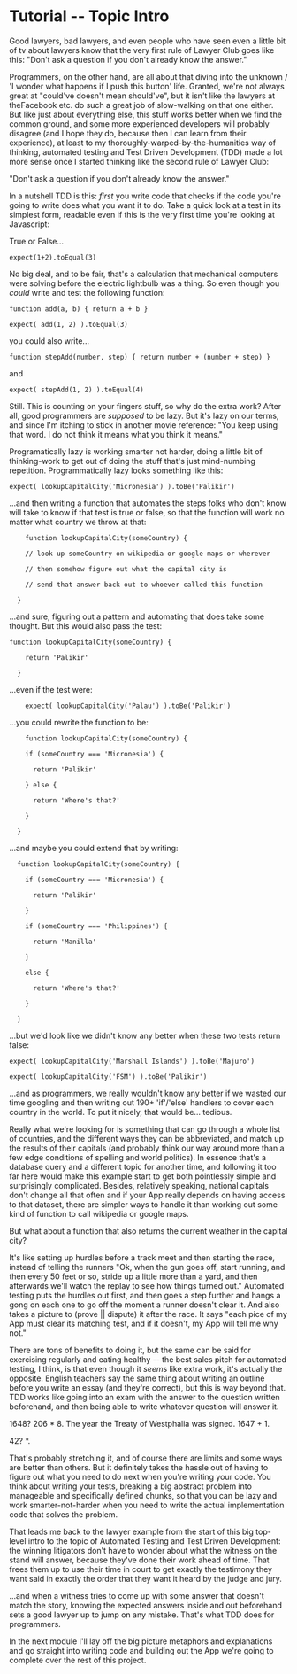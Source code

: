 # Tutorial -- Topic Intro
Good lawyers, bad lawyers, and even people who have seen even a little bit of tv about lawyers know that the very first rule of Lawyer Club goes like this: "Don't ask a question if you don't already know the answer."


Programmers, on the other hand, are all about that diving into the unknown / 'I wonder what happens if I push this button' life. Granted, we're not always great at "could've doesn't mean should've", but it isn't like the lawyers at theFacebook etc. do such a great job of slow-walking on that one either. But like just about everything else, this stuff works better when we find the common ground, and some more experienced developers will probably disagree (and I hope they do, because then I can learn from their experience), at least to my thoroughly-warped-by-the-humanities way of thinking, automated testing and Test Driven Development (TDD) made a lot more sense once I started thinking like the second rule of Lawyer Club:

"Don't ask a question if you don't already know the answer."


In a nutshell TDD is this: *first* you write code that checks if the code you're going to write does what you want it to do. Take a quick look at a test in its simplest form, readable even if this is the very first time you're looking at Javascript:


True or False...

```
expect(1+2).toEqual(3)
```

No big deal, and to be fair, that's a calculation that mechanical computers were solving before the electric lightbulb was a thing. So even though you *could* write and test the following function:

```
function add(a, b) { return a + b }
```

```
expect( add(1, 2) ).toEqual(3)
```


you could also write...


```
function stepAdd(number, step) { return number + (number + step) }
```

and

```
expect( stepAdd(1, 2) ).toEqual(4)
```




Still. This is counting on your fingers stuff, so why do the extra work? After all, good programmers are *supposed* to be lazy. But it's lazy on our terms, and since I'm itching to stick in another movie reference: "You keep using that word. I do not think it means what you think it means."


Programatically lazy is working smarter not harder, doing a little bit of thinking-work to get out of doing the stuff that's just mind-numbing repetition.  Programmatically lazy looks something like this:

```
expect( lookupCapitalCity('Micronesia') ).toBe('Palikir')
```


...and then writing a function that automates the steps folks who don't know will take to know if that test is true or false, so that the function will work no matter what country we throw at that:

```
    function lookupCapitalCity(someCountry) {

    // look up someCountry on wikipedia or google maps or wherever

    // then somehow figure out what the capital city is

    // send that answer back out to whoever called this function

  }
```


...and sure, figuring out a pattern and automating that does take some thought. But this would also pass the test:


```
function lookupCapitalCity(someCountry) {

    return 'Palikir'

  }
```

...even if the test were:

```
    expect( lookupCapitalCity('Palau') ).toBe('Palikir')
```


...you could rewrite the function to be:

```
    function lookupCapitalCity(someCountry) {

    if (someCountry === 'Micronesia') {

      return 'Palikir'

    } else {

      return 'Where's that?'

    }

  }
```
...and maybe you could extend that by writing:
```
  function lookupCapitalCity(someCountry) {

    if (someCountry === 'Micronesia') {

      return 'Palikir'

    }

    if (someCountry === 'Philippines') {

      return 'Manilla'

    }

    else {

      return 'Where's that?'

    }

  }
```

...but we'd look like we didn't know any better when these two tests return false:

```
expect( lookupCapitalCity('Marshall Islands') ).toBe('Majuro')
```

```
expect( lookupCapitalCity('FSM') ).toBe('Palikir')
```

...and as programmers, we really wouldn't know any better if we wasted our time googling and then writing out 190+ 'if'/'else' handlers to cover each country in the world. To put it nicely, that would be... tedious.

Really what we're looking for is something that can go through a whole list of countries, and the different ways they can be abbreviated, and match up the results of their capitals (and probably think our way around more than a few edge conditions of spelling and world politics). In essence that's a database query and a different topic for another time, and following it too far here would make this example start to get both pointlessly simple and surprisingly complicated. Besides, relatively speaking, national capitals don't change all that often and if your App really depends on having access to that dataset, there are simpler ways to handle it than working out some kind of function to call wikipedia or google maps.


But what about a function that also returns the current weather in the capital city?


It's like setting up hurdles before a track meet and then starting the race, instead of telling the runners "Ok, when the gun goes off, start running, and then every 50 feet or so, stride up a little more than a yard, and then afterwards we'll watch the replay to see how things turned out." Automated testing puts the hurdles out first, and then goes a step further and hangs a gong on each one to go off the moment a runner doesn't clear it. And also takes a picture to (prove || dispute) it after the race. It says "each pice of my App must clear its matching test, and if it doesn't, my App will tell me why not."

There are tons of benefits to doing it, but the same can be said for exercising regularly and eating healthy -- the best sales pitch for automated testing, I think, is that even though it *seems* like extra work, it's actually the opposite. English teachers say the same thing about writing an outline before you write an essay (and they're correct), but this is way beyond that. TDD works like going into an exam with the answer to the question written beforehand, and then being able to write whatever question will answer it.

1648? 206 * 8. The year the Treaty of Westphalia was signed. 1647 + 1.

42? *.

That's probably stretching it, and of course there are limits and some ways are better than others. But it definitely takes the hassle out of having to figure out what you need to do next when you're writing your code. You think about writing your tests, breaking a big abstract problem into manageable and specifically defined chunks, so that you can be lazy and work smarter-not-harder when you need to write the actual implementation code that solves the problem.

That leads me back to the lawyer example from the start of this big top-level intro to the topic of Automated Testing and Test Driven Development: the winning litigators don't have to wonder about what the witness on the stand will answer, because they've done their work ahead of time. That frees them up to use their time in court to get exactly the testimony they want said in exactly the order that they want it heard by the judge and jury.

...and when a witness tries to come up with some answer that doesn't match the story, knowing the expected answers inside and out beforehand sets a good lawyer up to jump on any mistake. That's what TDD does for programmers.

In the next module I'll lay off the big picture metaphors and explanations and go straight into writing code and building out the App we're going to complete over the rest of this project.
